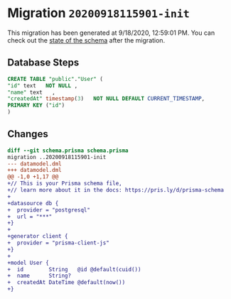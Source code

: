 # Migration `20200918115901-init`

This migration has been generated at 9/18/2020, 12:59:01 PM.
You can check out the [state of the schema](./schema.prisma) after the migration.

## Database Steps

```sql
CREATE TABLE "public"."User" (
"id" text   NOT NULL ,
"name" text   ,
"createdAt" timestamp(3)   NOT NULL DEFAULT CURRENT_TIMESTAMP,
PRIMARY KEY ("id")
)
```

## Changes

```diff
diff --git schema.prisma schema.prisma
migration ..20200918115901-init
--- datamodel.dml
+++ datamodel.dml
@@ -1,0 +1,17 @@
+// This is your Prisma schema file,
+// learn more about it in the docs: https://pris.ly/d/prisma-schema
+
+datasource db {
+  provider = "postgresql"
+  url = "***"
+}
+
+generator client {
+  provider = "prisma-client-js"
+}
+
+model User {
+  id        String   @id @default(cuid())
+  name      String?
+  createdAt DateTime @default(now())
+}
```


